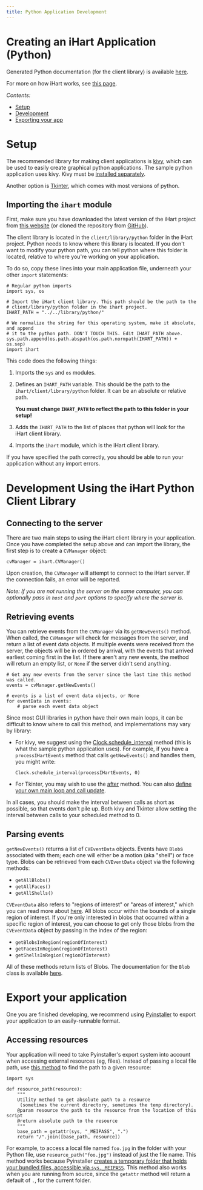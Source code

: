 ```yaml
---
title: Python Application Development
---
```


# Creating an iHart Application (Python)

Generated Python documentation (for the client library) is available [here](doc/ihart.html).

For more on how iHart works, see [this page](/software/#how-ihart-works).

*Contents:*

* [Setup](#setup)
* [Development](#development-using-the-ihart-python-client-library)
* [Exporting your app](#export-your-application)

# Setup

The recommended library for making client applications is [kivy](https://kivy.org/#home),
which can be used to easily create graphical python applications. The sample python application
uses kivy. Kivy must be [installed separately](https://kivy.org/#download).

Another option is [Tkinter](https://wiki.python.org/moin/TkInter), which comes with most versions of python.

## Importing the `ihart` module

First, make sure you have downloaded the latest version of the iHart project from [this website](/ihart/) (or cloned the repository from [GitHub](https://github.com/ihart-mhc/ihart)).

The client library is located in the `client/library/python` folder in the iHart project. Python needs to know where this library is located. If you don't want to
modify your python path, you can tell python where this folder is located, relative to where you\'re working on your application.

To do so, copy these lines into your main application file, underneath your other `import` statements:


	# Regular python imports
	import sys, os

	# Import the iHart client library. This path should be the path to the
	# client/library/python folder in the ihart project.
	IHART_PATH = "../../library/python/"

	# We normalize the string for this operating system, make it absolute, and append
	# it to the python path. DON'T TOUCH THIS. Edit IHART_PATH above.
	sys.path.append(os.path.abspath(os.path.normpath(IHART_PATH)) + os.sep)
	import ihart

This code does the following things:

1. Imports the `sys` and `os` modules.
2. Defines an `IHART_PATH` variable. This should be the path to the `ihart/client/library/python` folder. It can be an absolute or relative path.

	**You must change `IHART_PATH` to reflect the path to this folder in your setup!**

3. Adds the `IHART_PATH` to the list of places that python will look for the iHart client library.
4. Imports the `ihart` module, which is the iHart client library.

If you have specified the path correctly, you should be able to run your application without any import errors.


# Development Using the iHart Python Client Library

## Connecting to the server

There are two main steps to using the iHart client library in your application. Once you have completed the setup above
and can import the library, the first step is to create a `CVManager` object:

	cvManager = ihart.CVManager()

Upon creation, the `CVManager` will attempt to connect to the iHart server. If the connection fails, an error will be reported.

*Note: If you are not running the server on the same computer, you can optionally pass in `host` and `port` options to specify where the server is.*


## Retrieving events

You can retrieve events from the `CVManager` via its `getNewEvents()` method. When called, the `CVManager` will check for messages from the server,
and return a list of event data objects. If multiple events were received from the server, the objects will be in ordered by arrival, with the events that
arrived earliest coming first in the list. If there aren\'t any new events, the method will return an empty list, or `None` if the server didn\'t send anything.

	# Get any new events from the server since the last time this method was called.
    events = cvManager.getNewEvents()

    # events is a list of event data objects, or None
    for eventData in events:
    	# parse each event data object

Since most GUI libraries in python have their own main loops, it can be difficult to know where to call this method, and implementations may vary by library:

- For kivy, we suggest using the [Clock.schedule_interval](https://kivy.org/docs/tutorials/pong.html#scheduling-functions-on-the-clock) method (this is what the
sample python application uses). For example, if you have a `processIHartEvents` method that calls `getNewEvents()` and handles them, you might write:

	```
	Clock.schedule_interval(processIHartEvents, 0)
	```

- For Tkinter, you may wish to use the [after](http://stackoverflow.com/a/459131) method. You can also
[define your own main loop and call update](http://stackoverflow.com/a/4836121).

In all cases, you should make the interval between calls as short as possible, so that events don\'t pile up. Both kivy and Tkinter allow setting the
interval between calls to your scheduled method to 0.

## Parsing events

`getNewEvents()` returns a list of `CVEventData` objects. Events have `Blob`s associated with them; each one will either be a motion (aka \"shell\") or face type.
Blobs can be retrieved from each `CVEventData` object via the following methods:

- `getAllBlobs()`
- `getAllFaces()`
- `getAllShells()`

`CVEventData` also refers to \"regions of interest\" or \"areas of interest,\" which you can read more about [here](/software).
All blobs occur within the bounds of a single region of interest.
If you\'re only interested in blobs that occurred within a specific region of interest, you can choose to get only those blobs from the `CVEventData` object
by passing in the index of the region:

- `getBlobsInRegion(regionOfInterest)`
- `getFacesInRegion(regionOfInterest)`
- `getShellsInRegion(regionOfInterest)`

All of these methods return lists of Blobs. The documentation for the `Blob` class is available [here](/applications/development/python/doc/blob.html).


# Export your application
One you are finished developing, we recommend using [Pyinstaller](http://www.pyinstaller.org/) to export your application to an easily-runnable format.

## Accessing resources
Your application will need to take Pyinstaller\'s export system into account when accessing external resources (eg, files). Instead of passing a local
file path, use [this method](https://github.com/ihart-mhc/ihart/blob/master/server/src/utility.py) to find the path to a given resource:

	import sys

	def resource_path(resource):
	    """
	    Utility method to get absolute path to a resource
	     (sometimes the current directory, sometimes the temp directory).
	    @param resource the path to the resource from the location of this script
	    @return absolute path to the resource
	    """
	    base_path = getattr(sys, "_MEIPASS", ".")
	    return "/".join([base_path, resource])

For example, to access a local file named `foo.jpg` in the folder with your Python file, use `resource_path("foo.jpg")` instead of just the file name.
This method works because Pyinstaller [creates a temporary  folder that holds your bundled files, accessible via `sys._MEIPASS`](https://pyinstaller.readthedocs.io/en/stable/runtime-information.html#using-file-and-sys-meipass).
This method also works when you are running from source, since the `getattr` method will return a default of `.`, for the current folder.
